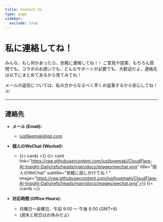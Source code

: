 ```yaml
---
title: Contact Us
type: page
sidebar:
  exclude: true
---
```

# 私に連絡してね！

みんな、もし何かあったら、気軽に連絡してね！✨ ご意見や提案、もちろん質問でも、コラボのお誘いでも、どんなサポートが必要でも、大歓迎だよ。連絡先は以下にまとめてあるから見てみてね！

メールの返信については、私の方からなるべく早くお返事するから安心してね！✉️

---

## **連絡先**

*   **メール (Email):**
    *   [justlikemaki@qq.com](mailto:justlikemaki@qq.com)

*   **個人のWeChat (Wechat):**
    *   {{< cards >}}
        {{< card link="https://raw.githubusercontent.com/justlovemaki/CloudFlare-AI-Insight-Daily/refs/heads/main/docs/images/wechat.png" title="個人のWeChat" subtitle="気軽に話しかけてね！" image="https://raw.githubusercontent.com/justlovemaki/CloudFlare-AI-Insight-Daily/refs/heads/main/docs/images/wechat.png">}}
        {{< /cards >}}

*   **対応時間 (Office Hours):**
    *   月曜日〜金曜日、午前 9:00 〜 午後 6:00 (GMT+8)
    *   (週末と祝日はお休みだよ)